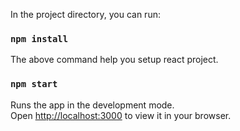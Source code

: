 In the project directory, you can run:

### `npm install`

The above command help you setup react project.

### `npm start`

Runs the app in the development mode.\
Open [http://localhost:3000](http://localhost:3000) to view it in your browser.
